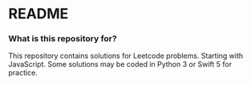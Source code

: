 # README #

### What is this repository for? ###

This repository contains solutions for Leetcode problems. Starting with JavaScript. Some solutions may be coded in Python 3 or Swift 5 for practice.